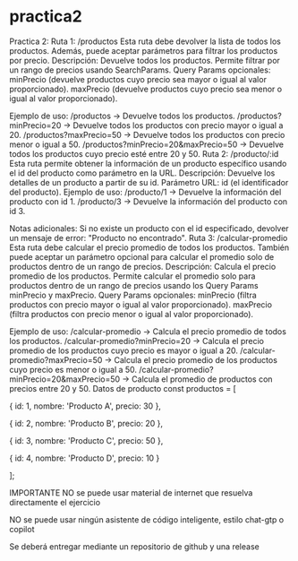 # practica2
Practica 2:
Ruta 1: /productos
Esta ruta debe devolver la lista de todos los productos. Además, puede aceptar parámetros para filtrar los productos por precio.
Descripción: Devuelve todos los productos. Permite filtrar por un rango de precios usando SearchParams.
Query Params opcionales:
minPrecio (devuelve productos cuyo precio sea mayor o igual al valor proporcionado).
maxPrecio (devuelve productos cuyo precio sea menor o igual al valor proporcionado).


Ejemplo de uso:
/productos → Devuelve todos los productos.
/productos?minPrecio=20 → Devuelve todos los productos con precio mayor o igual a 20.
/productos?maxPrecio=50 → Devuelve todos los productos con precio menor o igual a 50.
/productos?minPrecio=20&maxPrecio=50 → Devuelve todos los productos cuyo precio esté entre 20 y 50.
Ruta 2: /producto/:id
Esta ruta permite obtener la información de un producto específico usando el id del producto como parámetro en la URL.
Descripción: Devuelve los detalles de un producto a partir de su id.
Parámetro URL: id (el identificador del producto).
Ejemplo de uso:
/producto/1 → Devuelve la información del producto con id 1.
/producto/3 → Devuelve la información del producto con id 3.


Notas adicionales:
Si no existe un producto con el id especificado, devolver un mensaje de error: "Producto no encontrado".
Ruta 3: /calcular-promedio
Esta ruta debe calcular el precio promedio de todos los productos. También puede aceptar un parámetro opcional para calcular el promedio solo de productos dentro de un rango de precios.
Descripción: Calcula el precio promedio de los productos. Permite calcular el promedio solo para productos dentro de un rango de precios usando los Query Params minPrecio y maxPrecio.
Query Params opcionales:
minPrecio (filtra productos con precio mayor o igual al valor proporcionado).
maxPrecio (filtra productos con precio menor o igual al valor proporcionado).


Ejemplo de uso:
/calcular-promedio → Calcula el precio promedio de todos los productos.
/calcular-promedio?minPrecio=20 → Calcula el precio promedio de los productos cuyo precio es mayor o igual a 20.
/calcular-promedio?maxPrecio=50 → Calcula el precio promedio de los productos cuyo precio es menor o igual a 50.
/calcular-promedio?minPrecio=20&maxPrecio=50 → Calcula el promedio de productos con precios entre 20 y 50.
Datos de producto
const productos = [

{ id: 1, nombre: 'Producto A', precio: 30 },

{ id: 2, nombre: 'Producto B', precio: 20 },

 { id: 3, nombre: 'Producto C', precio: 50 },

 { id: 4, nombre: 'Producto D', precio: 10 }

];





IMPORTANTE
NO se puede usar material de internet que resuelva directamente el ejercicio

NO se puede usar ningún asistente de código inteligente, estilo chat-gtp o copilot

Se deberá entregar mediante un repositorio de github y una release
